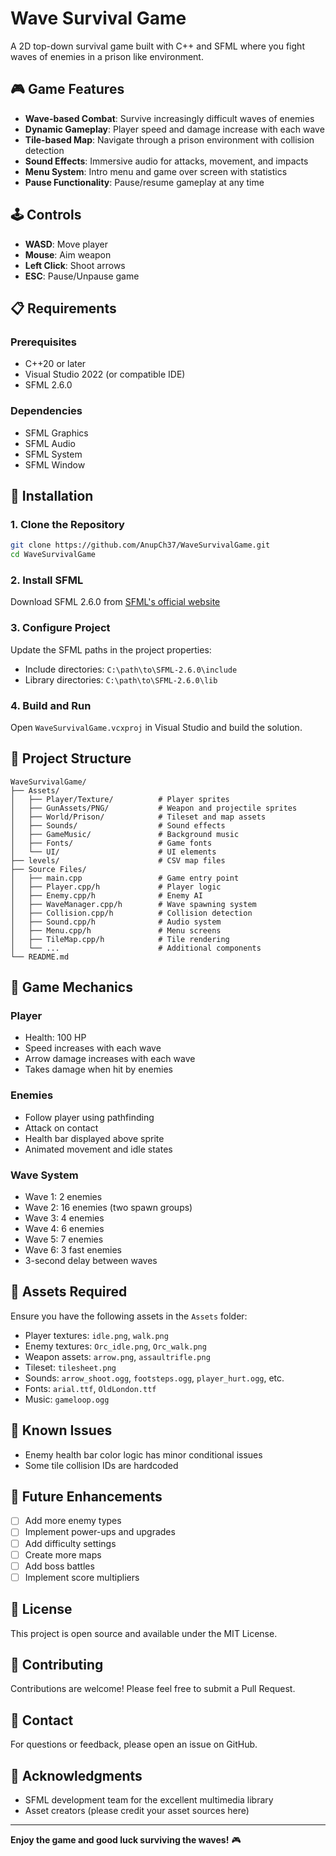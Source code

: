 # Wave Survival Game

A 2D top-down survival game built with C++ and SFML where you fight waves of enemies in a prison like environment.

## 🎮 Game Features

- **Wave-based Combat**: Survive increasingly difficult waves of enemies
- **Dynamic Gameplay**: Player speed and damage increase with each wave
- **Tile-based Map**: Navigate through a prison environment with collision detection
- **Sound Effects**: Immersive audio for attacks, movement, and impacts
- **Menu System**: Intro menu and game over screen with statistics
- **Pause Functionality**: Pause/resume gameplay at any time

## 🕹️ Controls

- **WASD**: Move player
- **Mouse**: Aim weapon
- **Left Click**: Shoot arrows
- **ESC**: Pause/Unpause game

## 📋 Requirements

### Prerequisites
- C++20 or later
- Visual Studio 2022 (or compatible IDE)
- SFML 2.6.0

### Dependencies
- SFML Graphics
- SFML Audio
- SFML System
- SFML Window

## 🔧 Installation

### 1. Clone the Repository
```bash
git clone https://github.com/AnupCh37/WaveSurvivalGame.git
cd WaveSurvivalGame
```

### 2. Install SFML
Download SFML 2.6.0 from [SFML's official website](https://www.sfml-dev.org/download.php)

### 3. Configure Project
Update the SFML paths in the project properties:
- Include directories: `C:\path\to\SFML-2.6.0\include`
- Library directories: `C:\path\to\SFML-2.6.0\lib`

### 4. Build and Run
Open `WaveSurvivalGame.vcxproj` in Visual Studio and build the solution.

## 📁 Project Structure

```
WaveSurvivalGame/
├── Assets/
│   ├── Player/Texture/          # Player sprites
│   ├── GunAssets/PNG/           # Weapon and projectile sprites
│   ├── World/Prison/            # Tileset and map assets
│   ├── Sounds/                  # Sound effects
│   ├── GameMusic/               # Background music
│   ├── Fonts/                   # Game fonts
│   └── UI/                      # UI elements
├── levels/                      # CSV map files
├── Source Files/
│   ├── main.cpp                 # Game entry point
│   ├── Player.cpp/h             # Player logic
│   ├── Enemy.cpp/h              # Enemy AI
│   ├── WaveManager.cpp/h        # Wave spawning system
│   ├── Collision.cpp/h          # Collision detection
│   ├── Sound.cpp/h              # Audio system
│   ├── Menu.cpp/h               # Menu screens
│   ├── TileMap.cpp/h            # Tile rendering
│   └── ...                      # Additional components
└── README.md
```

## 🎯 Game Mechanics

### Player
- Health: 100 HP
- Speed increases with each wave
- Arrow damage increases with each wave
- Takes damage when hit by enemies

### Enemies
- Follow player using pathfinding
- Attack on contact
- Health bar displayed above sprite
- Animated movement and idle states

### Wave System
- Wave 1: 2 enemies
- Wave 2: 16 enemies (two spawn groups)
- Wave 3: 4 enemies
- Wave 4: 6 enemies
- Wave 5: 7 enemies
- Wave 6: 3 fast enemies
- 3-second delay between waves

## 🎨 Assets Required

Ensure you have the following assets in the `Assets` folder:
- Player textures: `idle.png`, `walk.png`
- Enemy textures: `Orc_idle.png`, `Orc_walk.png`
- Weapon assets: `arrow.png`, `assaultrifle.png`
- Tileset: `tilesheet.png`
- Sounds: `arrow_shoot.ogg`, `footsteps.ogg`, `player_hurt.ogg`, etc.
- Fonts: `arial.ttf`, `OldLondon.ttf`
- Music: `gameloop.ogg`

## 🐛 Known Issues

- Enemy health bar color logic has minor conditional issues
- Some tile collision IDs are hardcoded

## 🚀 Future Enhancements

- [ ] Add more enemy types
- [ ] Implement power-ups and upgrades
- [ ] Add difficulty settings
- [ ] Create more maps
- [ ] Add boss battles
- [ ] Implement score multipliers

## 📝 License

This project is open source and available under the MIT License.

## 👥 Contributing

Contributions are welcome! Please feel free to submit a Pull Request.

## 📧 Contact

For questions or feedback, please open an issue on GitHub.

## 🙏 Acknowledgments

- SFML development team for the excellent multimedia library
- Asset creators (please credit your asset sources here)

---

**Enjoy the game and good luck surviving the waves!** 🎮
